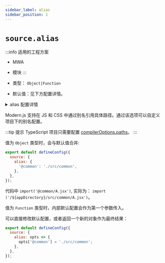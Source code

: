 ```yaml
---
sidebar_label: alias
sidebar_position: 1
---
```


# `source.alias`

:::info 适用的工程方案
* MWA
* 模块
:::

* 类型： `Object|Function`
* 默认值：见下方配置详情。

<details>
  <summary>alias 配置详情</summary>

```js
  {
    '@': './src',
    '@shared': './shared',
  }
```
</details>

Modern.js 支持在 JS 和 CSS 中通过别名引用具体路径。通过该选项可以自定义项目下的别名配置。

:::tip 提示
TypeScript 项目只需要配置 [compilerOptions.paths](https://www.typescriptlang.org/tsconfig#paths)。
:::

值为 `Object` 类型时，会与默认值合并:

```js title="modern.config.js"
export default defineConfig({
  source: {
    alias: {
      '@common': './src/common',
    },
  },
});
```

代码中 `import('@common/A.jsx')`, 实际为： `import ('/${appDirectory}/src/common/A.jsx')`。



值为 `Function` 类型时，内部默认配置会作为第一个参数传入。

可以直接修改默认配置，或者返回一个新的对象作为最终结果：

```js title="modern.config.js"
export default defineConfig({
  source: {
    alias: opts => {
      opts['@common'] = './src/common';
    },
  },
});
```


